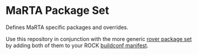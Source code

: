 # MaRTA Package Set
Defines MaRTA specific packages and overrides.

Use this repository in conjunction with the more generic [rover package set](https://github.com/esa-prl/rover-package_set) by
adding both of them to your ROCK [buildconf manifest](https://github.com/esa-prl/buildconf/blob/master/manifest).
